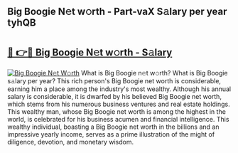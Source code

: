 ## Big Boogie N𝚎t w𝚘rth - Part-vaX S𝚊lary per year tyhQB

# <h2><a href="http://gc4cf4z.nevu.top/?p=Big+Boogie">🔗 👉🔴 Big Boogie N𝚎t w𝚘rth - S𝚊lary</a></h2>

[![Big Boogie N𝚎t W𝚘rth](https://i.imgur.com/Oavwk0R.jpeg)](http://gc4cf4z.nevu.top/?p=Big+Boogie)
What is Big Boogie n𝚎t w𝚘rth? What is Big Boogie s𝚊lary per year?
This rich person's Big Boogie net worth is considerable, earning him a place among the industry's most wealthy. Although his annual salary is considerable, it is dwarfed by his believed Big Boogie net worth, which stems from his numerous business ventures and real estate holdings. This wealthy man, whose Big Boogie net worth is among the highest in the world, is celebrated for his business acumen and financial intelligence. This wealthy individual, boasting a Big Boogie net worth in the billions and an impressive yearly income, serves as a prime illustration of the might of diligence, devotion, and monetary wisdom.
